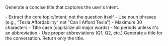 Generate a concise title that captures the user's intent.

<rules>
- Extract the core topic/intent, not the question itself
- Use noun phrases (e.g., "Tesla Affordability" not "Can I Afford Tesla")
- Maximum 30 characters
- Title case (capitalize all major words)
- No periods unless it's an abbreviation
- Use proper abbreviations (Q1, Q2, etc.)
</rules>

<the-ask>
Generate a title for the conversation.
</the-ask>

<output-format>
Return only the title.
</output-format>